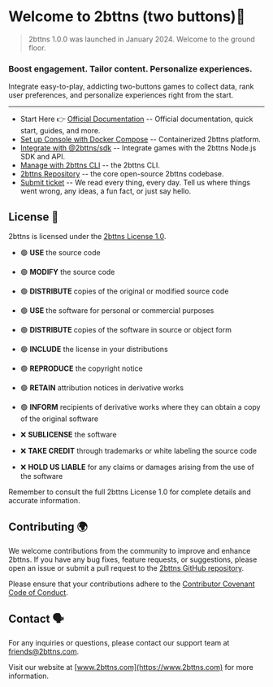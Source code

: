 
# Welcome to 2bttns (two buttons)👋

> 2bttns 1.0.0 was launched in January 2024. Welcome to the ground floor. 

### Boost engagement. Tailor content. Personalize experiences. 

Integrate easy-to-play, addicting two-buttons games to collect data, rank user preferences, and personalize experiences right from the start.


***


* Start Here 👉 [Official Documentation](docs.2bttns.com) -- Official documentation, quick start, guides, and more.
* [Set up Console with Docker Compose](https://hub.docker.com/r/2bttns/2bttns) -- Containerized 2bttns platform. 
* [Integrate with @2bttns/sdk](https://www.npmjs.com/package/@2bttns/sdk) -- Integrate games with the 2bttns Node.js SDK and API.
* [Manage with 2bttns CLI](https://www.npmjs.com/package/@2bttns/2bttns-cli) -- the 2bttns CLI.
* [2bttns Repository](https://www.github.com/2bttns/2bttns) -- the core open-source 2bttns codebase.
* [Submit ticket](mailto:friends@2bttns.com) -- We read every thing, every day. Tell us where things went wrong, any ideas, a fun fact, or just say hello.


## License 👔
2bttns is licensed under the [2bttns License 1.0](./profile/2bttns_LICENSE.md).

- 🟢 **USE** the source code
- 🟢 **MODIFY** the source code
- 🟢 **DISTRIBUTE** copies of the original or modified source code
- 🟢 **USE** the software for personal or commercial purposes
- 🟢 **DISTRIBUTE** copies of the software in source or object form
- 🟢 **INCLUDE** the license in your distributions
- 🟢 **REPRODUCE** the copyright notice
- 🟢 **RETAIN** attribution notices in derivative works
- 🟢 **INFORM** recipients of derivative works where they can obtain a copy of the original software

- ❌ **SUBLICENSE** the software
- ❌ **TAKE CREDIT** through trademarks or white labeling the source code
- ❌ **HOLD US LIABLE** for any claims or damages arising from the use of the software

Remember to consult the full 2bttns License 1.0 for complete details and accurate information.


## Contributing 🌍
We welcome contributions from the community to improve and enhance 2bttns. If you have any bug fixes, feature requests, or suggestions, please open an issue or submit a pull request to the [2bttns GitHub repository](https://github.com/2bttns/2bttns).

Please ensure that your contributions adhere to the [Contributor Covenant Code of Conduct](./profile/CODE_OF_CONDUCT.md).

## Contact 🗣️
For any inquiries or questions, please contact our support team at [friends@2bttns.com](mailto:friends@2bttns.com).

Visit our website at [www.2bttns.com](https://www.2bttns.com) for more information.
